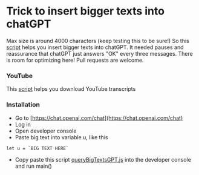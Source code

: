 # Trick to insert bigger texts into chatGPT

Max size is around 4000 characters (keep testing this to be sure!)
So this [script](queryBigTextsGPT.js) helps you insert bigger texts into chatGPT. It needed pauses and reassurance that chatGPT just answers "OK" every three messages. There is room for optimizing here! Pull requests are welcome. 

### YouTube
This [script](getSubs.js) helps you download YouTube transcripts

### Installation
- Go to [https://chat.openai.com/chat](https://chat.openai.com/chat)
- Log in
- Open developer console
- Paste big text into variable u, like this
```
let u = `BIG TEXT HERE`
```
- Copy paste this script [queryBigTextsGPT.js](queryBigTextsGPT.js) into the developer console and run main()